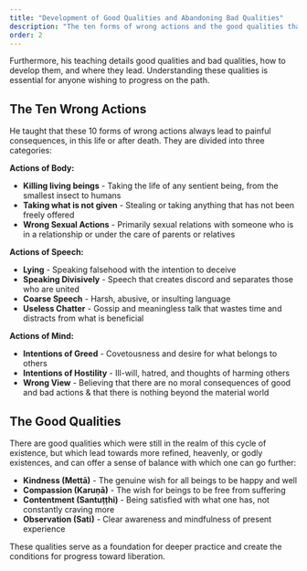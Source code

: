 ```yaml
---
title: "Development of Good Qualities and Abandoning Bad Qualities"
description: "The ten forms of wrong actions and the good qualities that lead to refined existences"
order: 2
---
```


Furthermore, his teaching details good qualities and bad qualities, how to develop them, and where they lead. Understanding these qualities is essential for anyone wishing to progress on the path.

## The Ten Wrong Actions

He taught that these 10 forms of wrong actions always lead to painful consequences, in this life or after death. They are divided into three categories:

**Actions of Body:**
- **Killing living beings** - Taking the life of any sentient being, from the smallest insect to humans
- **Taking what is not given** - Stealing or taking anything that has not been freely offered
- **Wrong Sexual Actions** - Primarily sexual relations with someone who is in a relationship or under the care of parents or relatives

**Actions of Speech:**
- **Lying** - Speaking falsehood with the intention to deceive
- **Speaking Divisively** - Speech that creates discord and separates those who are united
- **Coarse Speech** - Harsh, abusive, or insulting language
- **Useless Chatter** - Gossip and meaningless talk that wastes time and distracts from what is beneficial

**Actions of Mind:**
- **Intentions of Greed** - Covetousness and desire for what belongs to others
- **Intentions of Hostility** - Ill-will, hatred, and thoughts of harming others
- **Wrong View** - Believing that there are no moral consequences of good and bad actions & that there is nothing beyond the material world

## The Good Qualities

There are good qualities which were still in the realm of this cycle of existence, but which lead towards more refined, heavenly, or godly existences, and can offer a sense of balance with which one can go further:

- **Kindness (Mettā)** - The genuine wish for all beings to be happy and well
- **Compassion (Karuṇā)** - The wish for beings to be free from suffering
- **Contentment (Santuṭṭhi)** - Being satisfied with what one has, not constantly craving more
- **Observation (Sati)** - Clear awareness and mindfulness of present experience

These qualities serve as a foundation for deeper practice and create the conditions for progress toward liberation.